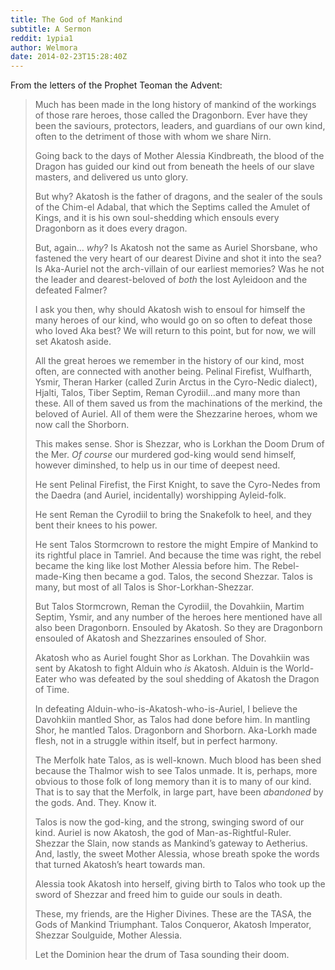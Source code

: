 ```yaml
---
title: The God of Mankind
subtitle: A Sermon
reddit: 1ypia1
author: Welmora
date: 2014-02-23T15:28:40Z
---
```


From the letters of the Prophet Teoman the Advent:

> Much has been made in the long history of mankind of the workings of those
> rare heroes, those called the Dragonborn. Ever have they been the saviours,
> protectors, leaders, and guardians of our own kind, often to the detriment of
> those with whom we share Nirn.
>
> Going back to the days of Mother Alessia Kindbreath, the blood of the Dragon
> has guided our kind out from beneath the heels of our slave masters, and
> delivered us unto glory.
>
> But why? Akatosh is the father of dragons, and the sealer of the souls of the
> Chim-el Adabal, that which the Septims called the Amulet of Kings, and it is
> his own soul-shedding which ensouls every Dragonborn as it does every dragon.
>
> But, again… *why*? Is Akatosh not the same as Auriel Shorsbane, who fastened
> the very heart of our dearest Divine and shot it into the sea? Is Aka-Auriel
> not the arch-villain of our earliest memories? Was he not the leader and
> dearest-beloved of *both* the lost Ayleidoon and the defeated Falmer?
>
> I ask you then, why should Akatosh wish to ensoul for himself the many heroes
> of our kind, who would go on so often to defeat those who loved Aka best? We
> will return to this point, but for now, we will set Akatosh aside.
>
> All the great heroes we remember in the history of our kind, most often, are
> connected with another being. Pelinal Firefist, Wulfharth, Ysmir, Theran
> Harker (called Zurin Arctus in the Cyro-Nedic dialect), Hjalti, Talos, Tiber
> Septim, Reman Cyrodiil…and many more than these. All of them saved us from the
> machinations of the merkind, the beloved of Auriel. All of them were the
> Shezzarine heroes, whom we now call the Shorborn.
>
> This makes sense. Shor is Shezzar, who is Lorkhan the Doom Drum of the Mer.
> *Of course* our murdered god-king would send himself, however diminshed, to
> help us in our time of deepest need.
>
> He sent Pelinal Firefist, the First Knight, to save the Cyro-Nedes from the
> Daedra (and Auriel, incidentally) worshipping Ayleid-folk.
>
> He sent Reman the Cyrodiil to bring the Snakefolk to heel, and they bent their
> knees to his power.
>
> He sent Talos Stormcrown to restore the might Empire of Mankind to its
> rightful place in Tamriel. And because the time was right, the rebel became
> the king like lost Mother Alessia before him. The Rebel-made-King then became
> a god. Talos, the second Shezzar. Talos is many, but most of all Talos is
> Shor-Lorkhan-Shezzar.
>
> But Talos Stormcrown, Reman the Cyrodiil, the Dovahkiin, Martim Septim, Ysmir,
> and any number of the heroes here mentioned have all also been Dragonborn.
> Ensouled by Akatosh. So they are Dragonborn ensouled of Akatosh and
> Shezzarines ensouled of Shor.
>
> Akatosh who as Auriel fought Shor as Lorkhan. The Dovahkiin was sent by
> Akatosh to fight Alduin who *is* Akatosh. Alduin is the World-Eater who was
> defeated by the soul shedding of Akatosh the Dragon of Time.
>
> In defeating Alduin-who-is-Akatosh-who-is-Auriel, I believe the Davohkiin
> mantled Shor, as Talos had done before him. In mantling Shor, he mantled
> Talos. Dragonborn and Shorborn. Aka-Lorkh made flesh, not in a struggle within
> itself, but in perfect harmony.
>
> The Merfolk hate Talos, as is well-known. Much blood has been shed because the
> Thalmor wish to see Talos unmade. It is, perhaps, more obvious to those folk
> of long memory than it is to many of our kind. That is to say that the
> Merfolk, in large part, have been *abandoned* by the gods. And. They. Know it.
>
> Talos is now the god-king, and the strong, swinging sword of our kind. Auriel
> is now Akatosh, the god of Man-as-Rightful-Ruler. Shezzar the Slain, now
> stands as Mankind’s gateway to Aetherius. And, lastly, the sweet Mother
> Alessia, whose breath spoke the words that turned Akatosh’s heart towards man.
>
> Alessia took Akatosh into herself, giving birth to Talos who took up the sword
> of Shezzar and freed him to guide our souls in death.
>
> These, my friends, are the Higher Divines. These are the TASA, the Gods of
> Mankind Triumphant. Talos Conqueror, Akatosh Imperator, Shezzar Soulguide,
> Mother Alessia.
>
> Let the Dominion hear the drum of Tasa sounding their doom.
